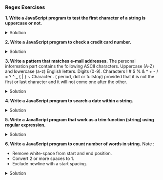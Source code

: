 ### Regex Exercises
**1. Write a JavaScript program to test the first character of a string is uppercase or not.**

<details>
<summary>Solution</summary>
<p>

```javascript
regexp = /^[A-Z]/;

```

</p>
</details>


**2. Write a JavaScript program to check a credit card number.**

<details>
<summary>Solution</summary>
<p>

```javascript
   regexp = /^(?:(4[0-9]{12}(?:[0-9]{3})?)|(5[1-5][0-9]{14})|(6(?:011|5[0-9]{2})[0-9]{12})|(3[47][0-9]{13})|(3(?:0[0-5]|[68][0-9])[0-9]{11})|((?:2131|1800|35[0-9]{3})[0-9]{11}))$/
```

</p>
</details>


**3. Write a pattern that matches e-mail addresses.** 
	The personal information part contains the following ASCII characters.
	Uppercase (A-Z) and lowercase (a-z) English letters.
	Digits (0-9).
	Characters ! # $ % & * + - / = ? ^ _  { | } ~
   Character . ( period, dot or fullstop) provided that it is not the first or last character and it will not come one after the other.

<details>
<summary>Solution</summary>
<p>

```js 
regex = /^\w+([\.-]?\w+)*@\w+([\.-]?\w+)*(\.\w{2,3})+$/
```
</p>
</details>

**4. Write a JavaScript program to search a date within a string.** 

<details>
<summary>Solution</summary>
<p>
 
```js 
regexp = /^(1[0-2]|0?[1-9])\/(3[01]|[12][0-9]|0?[1-9])\/(?:[0-9]{2})?[0-9]{2}$/;
```
</p>
</details>

**5. Write a JavaScript program that work as a trim function (string) using regular expression.**

<details>
<summary>Solution</summary>
<p>

```js 
result = str.replace(/^\s+|\s+$/g, '');
```
</p>
</details>

**6. Write a JavaScript program to count number of words in string.** 
Note : 
- Remove white-space from start and end position. 
- Convert 2 or more spaces to 1. 
- Exclude newline with a start spacing.
  
<details>
<summary>Solution</summary>
<p>
 
 ```js
function count_words()
{
	str1= document.getElementById("InputText").value;
	
	//exclude  start and end white-space
	str1 = str1.replace(/(^\s*)|(\s*$)/gi,"");
	
	//convert 2 or more spaces to 1  
	str1 = str1.replace(/[ ]{2,}/gi," ");
	// exclude newline with a start spacing  
	str1 = str1.replace(/\n /,"\n");
	document.getElementById("noofwords").value = str1.split(' ').length;
}
```
  
</p>
</details>

